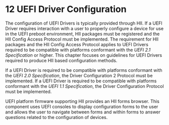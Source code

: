 <!--- @file
  12 UEFI Driver Configuration

  Copyright (c) 2012-2018, Intel Corporation. All rights reserved.<BR>

  Redistribution and use in source (original document form) and 'compiled'
  forms (converted to PDF, epub, HTML and other formats) with or without
  modification, are permitted provided that the following conditions are met:

  1) Redistributions of source code (original document form) must retain the
     above copyright notice, this list of conditions and the following
     disclaimer as the first lines of this file unmodified.

  2) Redistributions in compiled form (transformed to other DTDs, converted to
     PDF, epub, HTML and other formats) must reproduce the above copyright
     notice, this list of conditions and the following disclaimer in the
     documentation and/or other materials provided with the distribution.

  THIS DOCUMENTATION IS PROVIDED BY TIANOCORE PROJECT "AS IS" AND ANY EXPRESS OR
  IMPLIED WARRANTIES, INCLUDING, BUT NOT LIMITED TO, THE IMPLIED WARRANTIES OF
  MERCHANTABILITY AND FITNESS FOR A PARTICULAR PURPOSE ARE DISCLAIMED. IN NO
  EVENT SHALL TIANOCORE PROJECT  BE LIABLE FOR ANY DIRECT, INDIRECT, INCIDENTAL,
  SPECIAL, EXEMPLARY, OR CONSEQUENTIAL DAMAGES (INCLUDING, BUT NOT LIMITED TO,
  PROCUREMENT OF SUBSTITUTE GOODS OR SERVICES; LOSS OF USE, DATA, OR PROFITS;
  OR BUSINESS INTERRUPTION) HOWEVER CAUSED AND ON ANY THEORY OF LIABILITY,
  WHETHER IN CONTRACT, STRICT LIABILITY, OR TORT (INCLUDING NEGLIGENCE OR
  OTHERWISE) ARISING IN ANY WAY OUT OF THE USE OF THIS DOCUMENTATION, EVEN IF
  ADVISED OF THE POSSIBILITY OF SUCH DAMAGE.

-->

# 12 UEFI Driver Configuration

The configuration of UEFI Drivers is typically provided through HII. If a UEFI
Driver requires interaction with a user to properly configure a device for use
in the UEFI preboot environment, HII packages must be registered and the HII
Config Access Protocol must be implemented. The requirement for HII packages
and the HII Config Access Protocol applies to UEFI Drivers required to be
compatible with platforms conformant with the _UEFI 2.1 Specification_ or
higher. This chapter focuses on guidelines for UEFI Drivers required to produce
HII based configuration methods.

If a UEFI Driver is required to be compatible with platforms conformant with
the _UEFI 2.0 Specification_, the Driver Configuration 2 Protocol must be implemented.
If a UEFI Driver is required to be compatible with platforms conformant with
the _UEFI 1.1 Specification_, the Driver Configuration Protocol must be
implemented.

UEFI platform firmware supporting HII provides an HII forms browser. This
component uses UEFI consoles to display configuration forms to the user and
allows the user to navigate between forms and within forms to answer questions
related to the configuration of devices.

